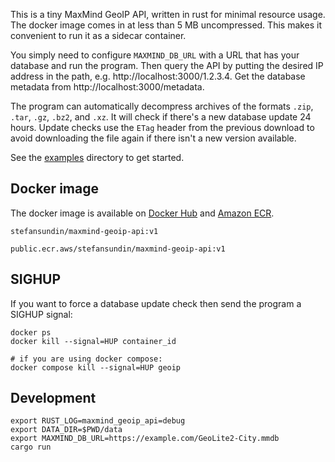 This is a tiny MaxMind GeoIP API, written in rust for minimal resource usage. The docker image comes in at less than 5 MB uncompressed. This makes it convenient to run it as a sidecar container.

You simply need to configure `MAXMIND_DB_URL` with a URL that has your database and run the program. Then query the API by putting the desired IP address in the path, e.g. http://localhost:3000/1.2.3.4. Get the database metadata from http://localhost:3000/metadata.

The program can automatically decompress archives of the formats `.zip`, `.tar`, `.gz`, `.bz2`, and `.xz`. It will check if there's a new database update 24 hours. Update checks use the `ETag` header from the previous download to avoid downloading the file again if there isn't a new version available.

See the [examples](examples) directory to get started.


## Docker image

The docker image is available on [Docker Hub](https://hub.docker.com/r/stefansundin/maxmind-geoip-api) and [Amazon ECR](https://gallery.ecr.aws/stefansundin/maxmind-geoip-api).

```
stefansundin/maxmind-geoip-api:v1
```

```
public.ecr.aws/stefansundin/maxmind-geoip-api:v1
```


## SIGHUP

If you want to force a database update check then send the program a SIGHUP signal:

```shell
docker ps
docker kill --signal=HUP container_id

# if you are using docker compose:
docker compose kill --signal=HUP geoip
```


## Development

```shell
export RUST_LOG=maxmind_geoip_api=debug
export DATA_DIR=$PWD/data
export MAXMIND_DB_URL=https://example.com/GeoLite2-City.mmdb
cargo run
```
